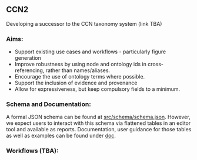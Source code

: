 ## CCN2
Developing a successor to the CCN taxonomy system (link TBA)

### Aims: 
 - Support existing use cases and workflows - particularly figure generation
 - Improve robustness by using node and ontology ids in cross-referencing, rather than names/aliases.
 - Encourage the use of ontology terms where possible.
 - Support the inclusion of evidence and provenance
 - Allow for expressiveness, but keep compulsory fields to a minimum.
 
 
### Schema and Documentation:
A formal JSON schema can be found at [src/schema/schema.json](src/schema/schema.json).  However, we expect users to interact with this schema via flattened tables in an editor tool and available as reports.  Documentation, user guidance for those tables as well as examples can be found under [doc](doc).


### Workflows (TBA):

